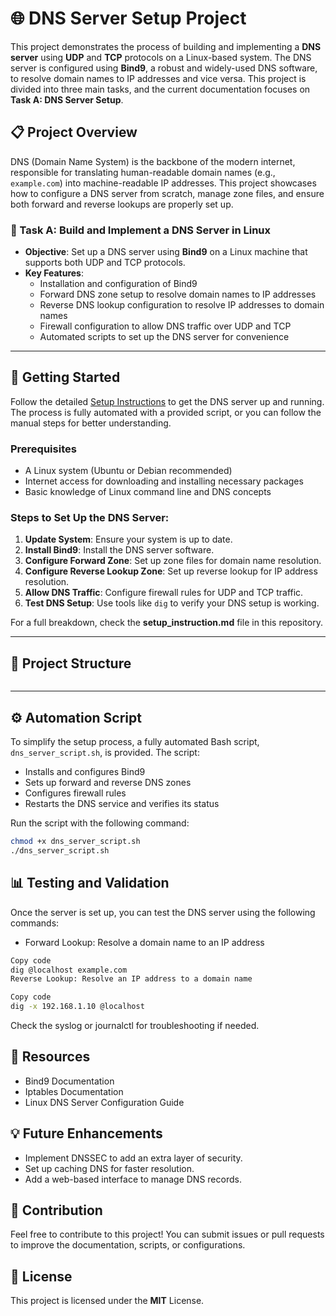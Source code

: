 # 🌐 DNS Server Setup Project

This project demonstrates the process of building and implementing a **DNS server** using **UDP** and **TCP** protocols on a Linux-based system. The DNS server is configured using **Bind9**, a robust and widely-used DNS software, to resolve domain names to IP addresses and vice versa. This project is divided into three main tasks, and the current documentation focuses on **Task A: DNS Server Setup**.

## 📋 Project Overview

DNS (Domain Name System) is the backbone of the modern internet, responsible for translating human-readable domain names (e.g., `example.com`) into machine-readable IP addresses. This project showcases how to configure a DNS server from scratch, manage zone files, and ensure both forward and reverse lookups are properly set up.

### 📝 Task A: Build and Implement a DNS Server in Linux

- **Objective**: Set up a DNS server using **Bind9** on a Linux machine that supports both UDP and TCP protocols.
- **Key Features**:
  - Installation and configuration of Bind9
  - Forward DNS zone setup to resolve domain names to IP addresses
  - Reverse DNS lookup configuration to resolve IP addresses to domain names
  - Firewall configuration to allow DNS traffic over UDP and TCP
  - Automated scripts to set up the DNS server for convenience

---

## 🚀 Getting Started

Follow the detailed [Setup Instructions](setup_instruction.md) to get the DNS server up and running. The process is fully automated with a provided script, or you can follow the manual steps for better understanding.

### Prerequisites
- A Linux system (Ubuntu or Debian recommended)
- Internet access for downloading and installing necessary packages
- Basic knowledge of Linux command line and DNS concepts

### Steps to Set Up the DNS Server:
1. **Update System**: Ensure your system is up to date.
2. **Install Bind9**: Install the DNS server software.
3. **Configure Forward Zone**: Set up zone files for domain name resolution.
4. **Configure Reverse Lookup Zone**: Set up reverse lookup for IP address resolution.
5. **Allow DNS Traffic**: Configure firewall rules for UDP and TCP traffic.
6. **Test DNS Setup**: Use tools like `dig` to verify your DNS setup is working.

For a full breakdown, check the **setup_instruction.md** file in this repository.

---

## 📂 Project Structure

```bash
```

---

## ⚙️ Automation Script

To simplify the setup process, a fully automated Bash script, `dns_server_script.sh`, is provided. The script:
- Installs and configures Bind9
- Sets up forward and reverse DNS zones
- Configures firewall rules
- Restarts the DNS service and verifies its status

Run the script with the following command:

```bash
chmod +x dns_server_script.sh
./dns_server_script.sh
```
## 📊 Testing and Validation
Once the server is set up, you can test the DNS server using the following commands:

- Forward Lookup: Resolve a domain name to an IP address

```bash
Copy code
dig @localhost example.com
Reverse Lookup: Resolve an IP address to a domain name
```

```bash
Copy code
dig -x 192.168.1.10 @localhost
```
Check the syslog or journalctl for troubleshooting if needed.

## 📖 Resources
- Bind9 Documentation
- Iptables Documentation
- Linux DNS Server Configuration Guide

## 💡 Future Enhancements
- Implement DNSSEC to add an extra layer of security.
- Set up caching DNS for faster resolution.
- Add a web-based interface to manage DNS records.

## 🤝 Contribution
Feel free to contribute to this project! You can submit issues or pull requests to improve the documentation, scripts, or configurations.

## 📜 License
This project is licensed under the **MIT** License.

